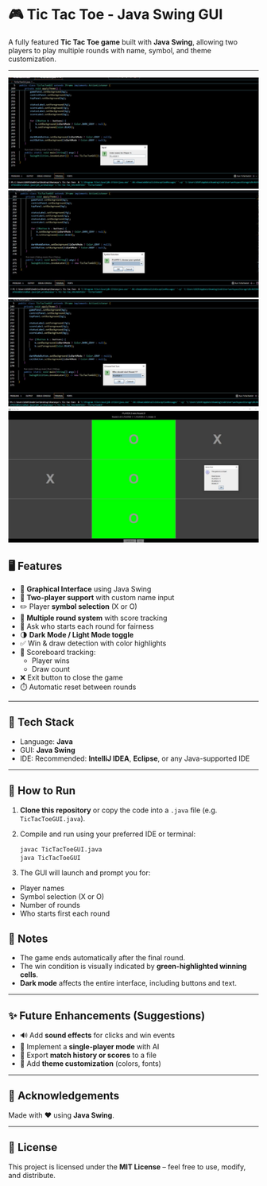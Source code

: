 # 🎮 Tic Tac Toe - Java Swing GUI

A fully featured **Tic Tac Toe game** built with **Java Swing**, allowing two players to play multiple rounds with name, symbol, and theme customization.

---
![Gameplay Screenshot](assets/3.jpeg)
![Gameplay Screenshot](assets/2.jpeg)
![Gameplay Screenshot](assets/1.jpeg)
![Gameplay Screenshot](assets/4.jpeg)

## 🖥️ Features

- 🎨 **Graphical Interface** using Java Swing
- 👥 **Two-player support** with custom name input
- ✏️ Player **symbol selection** (X or O)
- 🔁 **Multiple round system** with score tracking
- 🔄 Ask who starts each round for fairness
- 🌗 **Dark Mode / Light Mode toggle**
- ✅ Win & draw detection with color highlights
- 🧮 Scoreboard tracking:
  - Player wins
  - Draw count
- ❌ Exit button to close the game
- ⏱️ Automatic reset between rounds

---

## 🧰 Tech Stack

- Language: **Java**
- GUI: **Java Swing**
- IDE: Recommended: **IntelliJ IDEA**, **Eclipse**, or any Java-supported IDE

---

## 🚀 How to Run

1. **Clone this repository** or copy the code into a `.java` file (e.g. `TicTacToeGUI.java`).

2. Compile and run using your preferred IDE or terminal:

   ```bash
   javac TicTacToeGUI.java
   java TicTacToeGUI
   ```
3. The GUI will launch and prompt you for:
- Player names
- Symbol selection (X or O)
- Number of rounds
- Who starts first each round

## 📝 Notes

- The game ends automatically after the final round.
- The win condition is visually indicated by **green-highlighted winning cells**.
- **Dark mode** affects the entire interface, including buttons and text.

---

## ✨ Future Enhancements (Suggestions)

- 🔊 Add **sound effects** for clicks and win events  
- 🤖 Implement a **single-player mode** with AI  
- 📁 Export **match history or scores** to a file  
- 🎨 Add **theme customization** (colors, fonts)

---

## 🙌 Acknowledgements

Made with ❤️ using **Java Swing**.

---

## 📄 License

This project is licensed under the **MIT License** – feel free to use, modify, and distribute.
